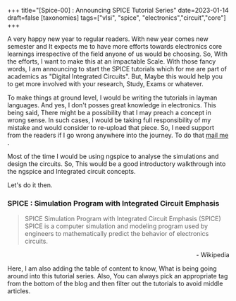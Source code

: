 +++
title="[Spice-00] : Announcing SPICE Tutorial Series"
date=2023-01-14
draft=false
[taxonomies]
tags=["vlsi", "spice", "electronics","circuit","core"]
+++

A very happy new year to regular readers. With new year comes new semester and It expects me to have more efforts towards electronics core learnings irrespective of the field anyone of us would be choosing. So, With the efforts, I want to make this at an impactable Scale. With those fancy words, I am announcing to start the SPICE tutorials which for me are part of academics as "Digital Integrated Circuits". But, Maybe this would help you to get more involved with your research, Study, Exams or whatever. 

To make things at ground level, I would be writing the tutorials in layman languages. And yes, I don't posses great knowledge in electronics. This being said, There might be a possibility that I may preach a concept in wrong sense. In such cases, I would be taking full responsibility of my mistake and would consider to re-upload that piece. So, I need support from the readers if I go wrong anywhere into the journey. To do that [mail me](mailto:harshiljani2002@gmail.com) . 

Most of the time I would be using ngspice to analyse the simulations and design the circuits. So, This would be a good introductory walkthrough into the ngspice and Integrated circuit concepts. 

Let's do it then.

### SPICE : Simulation Program with Integrated Circuit Emphasis

> SPICE Simulation Program with Integrated Circuit Emphasis (SPICE) SPICE is a computer simulation and modeling program used by engineers to mathematically predict the behavior of electronics circuits.

<p align="right">- Wikipedia</p>

Here, I am also adding the table of content to know, What is being going around into this tutorial series. Also, You can always pick an appropriate tag from the bottom of the blog and then filter out the tutorials to avoid middle articles. 
